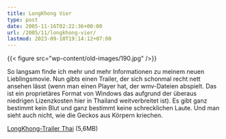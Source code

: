 ```yaml
---
title: LongKhong Vier
type: post
date: 2005-11-16T02:22:36+00:00
url: /2005/11/longkhong-vier/
lastmod: 2023-09-10T19:14:12+07:00
---
```

{{< figure src="wp-content/old-images/190.jpg" />}}

So langsam finde ich mehr und mehr Informationen zu meinem neuen Lieblingsmovie. Nun gibts einen Trailer, der sich schonmal recht nett ansehen lässt (wenn man einen Player hat, der wmv-Dateien abspielt. Das ist ein proprietäres Format von Windows das aufgrund der überaus niedrigen Lizenzkosten hier in Thailand weitverbreitet ist). Es gibt ganz bestimmt kein Blut und ganz bestimmt keine schrecklichen Laute. Und man sieht auch nicht, wie die Geckos aus Körpern kriechen.

[LongKhong-Trailer Thai][1] (5,6MB)

 [1]: /files/Trailer_ArtOFTheDevil2_Thai.zip
